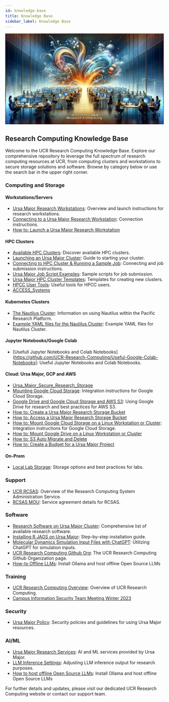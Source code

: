 ```yaml
---
id: knowledge-base
title: Knowledge Base
sidebar_label: Knowledge Base
---
```


<img src="../assets/welcome.jpg" alt="Banner Image" style="width: 100%; object-fit: scale-down; height: auto; max-height: 400px;">



## Research Computing Knowledge Base

Welcome to the UCR Research Computing Knowledge Base. Explore our comprehensive repository to leverage the full spectrum of research computing resources at UCR, from computing clusters and workstations to secure storage solutions and software. Browse by category below or use the search bar in the upper right corner.

### Computing and Storage

#### Workstations/Servers
- [Ursa Major Research Workstations](Ursa_Major_Research_Workstations.md): Overview and launch instructions for research workstations.
- [Connecting to a Ursa Major Research Workstation](Ursa_Major_Research_Workstations_How_to_Connect.md): Connection instructions.
- [How to: Launch a Ursa Major Research Workstation](Ursa_Major_Research_Workstations_How_to_Launch.md)

#### HPC Clusters
- [Available HPC Clusters](Available_Clusters.md): Discover available HPC clusters.
- [Launching an Ursa Major Cluster](How_To_Launch_a_Ursa_Major_Cluster.md): Guide to starting your cluster.
- [Connecting to HPC Cluster & Running a Sample Job](how_to_connect_to_hpc_cluster_run_sample_job.md): Connecting and job submission instructions.
- [Ursa Major Job Script Examples](https://github.com/UCR-Research-Computing/UCR-Ursa-Major-Slurm-Job-Scripts): Sample scripts for job submission.
- [Ursa Major HPC Cluster Templates](https://github.com/UCR-Research-Computing/UCR-Ursa-Major-Cluster-Blueprints): Templates for creating new clusters.
- [HPCC User Tools](https://github.com/UCR-Research-Computing/HPCC-User-Utils): Useful tools for HPCC users.
- [ACCESS_Systems](../pages/nsf_access.md)


#### Kubernetes Clusters
- [The Nautilus Cluster](The_Nautilus_Cluster.md): Information on using Nautilus within the Pacific Research Platform.
- [Example YAML files for the Nautilus Cluster](https://github.com/UCR-Research-Computing/Nautilus-Cluster-Example-Yaml-Files): Example YAML files for Nautilus Cluster.


#### Jupyter Notebooks/Google Colab
- [Usefull Jupyter Notebooks and Colab Notebooks](https://github.com/UCR-Research-Computing/Useful-Google-Colab-Notebooks]: Useful Jupyter Notebooks and Colab Notebooks.

#### Cloud: Ursa Major, GCP and AWS
- [Ursa_Major_Secure_Research_Storage](Ursa_Major_Secure_Research_Storage.md)
- [Mounting Google Cloud Storage](how_to_mount_google_cloud_storage.md): Integration instructions for Google Cloud Storage.
- [Google Drive and Google Cloud Storage and AWS S3](Google_Drive.md): Using Google Drive for research and best practices for AWS S3.
- [How to: Create a Ursa Major Research Storage Bucket](Ursa_Major_Research_Storage_How_to_Create_Bucket.md)
- [How to: Access a Ursa Major Research Storage Bucket](Ursa_Major_Research_Storage_How_to_Access_Bucket.md)
- [How to: Mount Google Cloud Storage on a Linux Workstation or Cluster](how_to_mount_google_cloud_storage.md): Integration instructions for Google Cloud Storage.
- [How to: Mount Google Drive on a Linux Workstation or Cluster](how_to_mount_google_drive.md)
- [How to: S3 Auto Migrate and Delete](./how-to-s3-auto-migrate-delete.md)
- [How to: Create a Budget for a Ursa Major Project](Knowledge_Base/Ursa_Major_Project_Budget_Creation.md)

#### On-Prem
- [Local Lab Storage](Local_Lab_Storage.md): Storage options and best practices for labs.

### Support

- [UCR RCSAS](UCR_Research_Computing_System_Administration_Service.md): Overview of the Research Computing System Administration Service.
- [RCSAS MOU](https://docs.google.com/document/d/19nYYXakruAbg1pxKybpSddSz8p1TBiBc/edit?usp=sharing&ouid=115996119773834121624&rtpof=true&sd=true): Service agreement details for RCSAS.

### Software

- [Research Software on Ursa Major Cluster](https://spack.readthedocs.io/en/latest/package_list.html): Comprehensive list of available research software.
- [Installing R JAGS on Ursa Major](R-JAGS.md): Step-by-step installation guide.
- [Molecular Dynamics Simulation Input Files with ChatGPT](md_simulation_input_files_chatpgt.md): Utilizing ChatGPT for simulation inputs.
- [UCR Research Computing Github Org](https://github.com/UCR-Research-Computing): The UCR Research Computing Github Organization page.
- [How-to Offline LLMs](./ollama-how-to.md): Install Ollama and host offline Open Source LLMs


### Training

- [UCR Research Computing Overview](https://docs.google.com/presentation/d/e/2PACX-1vQaCJAlyQ2zdtu9dROaZZ5SZWEU_dEW49klE-stzFLWDHKNvaGlhDEqFTFu2xs6nw/pub?start=false&loop=false&delayms=3000): Overview of UCR Research Computing.
- [Campus Information Security Team Meeting Winter 2023](https://docs.google.com/presentation/d/e/2PACX-1vRqjZ3mc576V0tKfMCSxEXt1ehXfxDU2b_SJ-s4hHt49LG3WszP3ZS5O5SZLd2ldQ/pub?start=false&loop=false&delayms=3000)

### Security

- [Ursa Major Policy](Ursa_Major_Policy.md): Security policies and guidelines for using Ursa Major resources.

### AI/ML

- [Ursa Major Research Services](Ursa_Major_Research_Services.md): AI and ML services provided by Ursa Major.
- [LLM Inference Settings](llm_inference_settings.md): Adjusting LLM inference output for research purposes.
- [How to host offline Open Source LLMs](ollama-how-to.md): Install Ollama and host offline Open Source LLMs

For further details and updates, please visit our dedicated UCR Research Computing website or contact our support team.
